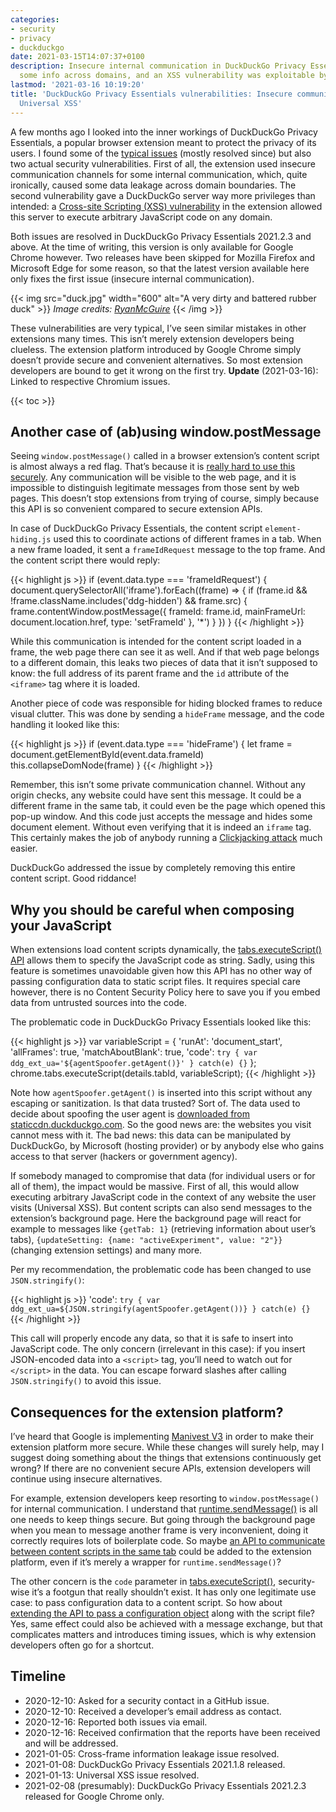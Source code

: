```yaml
---
categories:
- security
- privacy
- duckduckgo
date: 2021-03-15T14:07:37+0100
description: Insecure internal communication in DuckDuckGo Privacy Essentials leaked
  some info across domains, and an XSS vulnerability was exploitable by its server.
lastmod: '2021-03-16 10:19:20'
title: 'DuckDuckGo Privacy Essentials vulnerabilities: Insecure communication and
  Universal XSS'
---
```


A few months ago I looked into the inner workings of DuckDuckGo Privacy Essentials, a popular browser extension meant to protect the privacy of its users. I found some of the [typical issues](/2020/12/10/how-anti-fingerprinting-extensions-tend-to-make-fingerprinting-easier/) (mostly resolved since) but also two actual security vulnerabilities. First of all, the extension used insecure communication channels for some internal communication, which, quite ironically, caused some data leakage across domain boundaries. The second vulnerability gave a DuckDuckGo server way more privileges than intended: a [Cross-site Scripting (XSS) vulnerability](https://en.wikipedia.org/wiki/Cross-site_scripting) in the extension allowed this server to execute arbitrary JavaScript code on any domain.

Both issues are resolved in DuckDuckGo Privacy Essentials 2021.2.3 and above. At the time of writing, this version is only available for Google Chrome however. Two releases have been skipped for Mozilla Firefox and Microsoft Edge for some reason, so that the latest version available here only fixes the first issue (insecure internal communication).

{{< img src="duck.jpg" width="600" alt="A very dirty and battered rubber duck" >}}
<em>
  Image credits:
  <a href="https://pixabay.com/photos/rubber-duck-toy-yellow-duckling-594356/" rel="nofollow">RyanMcGuire</a>
</em>
{{< /img >}}

These vulnerabilities are very typical, I’ve seen similar mistakes in other extensions many times. This isn’t merely extension developers being clueless. The extension platform introduced by Google Chrome simply doesn’t provide secure and convenient alternatives. So most extension developers are bound to get it wrong on the first try. **Update** (2021-03-16): Linked to respective Chromium issues.

{{< toc >}}

## Another case of (ab)using window.postMessage

Seeing `window.postMessage()` called in a browser extension’s content script is almost always a red flag. That’s because it is [really hard to use this securely](https://developer.mozilla.org/en-US/docs/Web/API/Window/postMessage#using_window.postmessage_in_extensions_non-standard_inline). Any communication will be visible to the web page, and it is impossible to distinguish legitimate messages from those sent by web pages. This doesn’t stop extensions from trying of course, simply because this API is so convenient compared to secure extension APIs.

In case of DuckDuckGo Privacy Essentials, the content script `element-hiding.js` used this to coordinate actions of different frames in a tab. When a new frame loaded, it sent a `frameIdRequest` message to the top frame. And the content script there would reply:

{{< highlight js >}}
if (event.data.type === 'frameIdRequest') {
  document.querySelectorAll('iframe').forEach((frame) => {
    if (frame.id && !frame.className.includes('ddg-hidden') && frame.src) {
      frame.contentWindow.postMessage({
        frameId: frame.id,
        mainFrameUrl: document.location.href,
        type: 'setFrameId'
      }, '*')
    }
  })
}
{{< /highlight >}}

While this communication is intended for the content script loaded in a frame, the web page there can see it as well. And if that web page belongs to a different domain, this leaks two pieces of data that it isn’t supposed to know: the full address of its parent frame and the `id` attribute of the `<iframe>` tag where it is loaded.

Another piece of code was responsible for hiding blocked frames to reduce visual clutter. This was done by sending a `hideFrame` message, and the code handling it looked like this:

{{< highlight js >}}
if (event.data.type === 'hideFrame') {
  let frame = document.getElementById(event.data.frameId)
  this.collapseDomNode(frame)
}
{{< /highlight >}}

Remember, this isn’t some private communication channel. Without any origin checks, any website could have sent this message. It could be a different frame in the same tab, it could even be the page which opened this pop-up window. And this code just accepts the message and hides some document element. Without even verifying that it is indeed an `iframe` tag. This certainly makes the job of anybody running a [Clickjacking attack](https://en.wikipedia.org/wiki/Clickjacking) much easier.

DuckDuckGo addressed the issue by completely removing this entire content script. Good riddance!

## Why you should be careful when composing your JavaScript

When extensions load content scripts dynamically, the [tabs.executeScript() API](https://developer.mozilla.org/en-US/docs/Mozilla/Add-ons/WebExtensions/API/tabs/executeScript) allows them to specify the JavaScript code as string. Sadly, using this feature is sometimes unavoidable given how this API has no other way of passing configuration data to static script files. It requires special care however, there is no Content Security Policy here to save you if you embed data from untrusted sources into the code.

The problematic code in DuckDuckGo Privacy Essentials looked like this:

{{< highlight js >}}
var variableScript = {
  'runAt': 'document_start',
  'allFrames': true,
  'matchAboutBlank': true,
  'code': `
    try {
      var ddg_ext_ua='${agentSpoofer.getAgent()}'
    } catch(e) {}
  `
};
chrome.tabs.executeScript(details.tabId, variableScript);
{{< /highlight >}}

Note how `agentSpoofer.getAgent()` is inserted into this script without any escaping or sanitization. Is that data trusted? Sort of. The data used to decide about spoofing the user agent is [downloaded from staticcdn.duckduckgo.com](https://staticcdn.duckduckgo.com/useragents/random_useragent.json). So the good news are: the websites you visit cannot mess with it. The bad news: this data can be manipulated by DuckDuckGo, by Microsoft (hosting provider) or by anybody else who gains access to that server (hackers or government agency).

If somebody managed to compromise that data (for individual users or for all of them), the impact would be massive. First of all, this would allow executing arbitrary JavaScript code in the context of any website the user visits (Universal XSS). But content scripts can also send messages to the extension’s background page. Here the background page will react for example to messages like `{getTab: 1}` (retrieving information about user’s tabs), `{updateSetting: {name: "activeExperiment", value: "2"}}` (changing extension settings) and many more.

Per my recommendation, the problematic code has been changed to use `JSON.stringify()`:

{{< highlight js >}}
  'code': `
    try {
      var ddg_ext_ua=${JSON.stringify(agentSpoofer.getAgent())}
    } catch(e) {}
  `
{{< /highlight >}}

This call will properly encode any data, so that it is safe to insert into JavaScript code. The only concern (irrelevant in this case): if you insert JSON-encoded data into a `<script>` tag, you’ll need to watch out for `</script>` in the data. You can escape forward slashes after calling `JSON.stringify()` to avoid this issue.

## Consequences for the extension platform?

I’ve heard that Google is implementing [Manivest V3](https://developer.chrome.com/docs/extensions/mv3/intro/mv3-overview/) in order to make their extension platform more secure. While these changes will surely help, may I suggest doing something about the things that extensions continuously get wrong? If there are no convenient secure APIs, extension developers will continue using insecure alternatives.

For example, extension developers keep resorting to `window.postMessage()` for internal communication. I understand that [runtime.sendMessage()](https://developer.mozilla.org/en-US/docs/Mozilla/Add-ons/WebExtensions/API/runtime/sendMessage) is all one needs to keep things secure. But going through the background page when you mean to message another frame is very inconvenient, doing it correctly requires lots of boilerplate code. So maybe [an API to communicate between content scripts in the same tab](https://bugs.chromium.org/p/chromium/issues/detail?id=1188556) could be added to the extension platform, even if it’s merely a wrapper for `runtime.sendMessage()`?

The other concern is the `code` parameter in [tabs.executeScript()](https://developer.mozilla.org/en-US/docs/Mozilla/Add-ons/WebExtensions/API/tabs/executeScript), security-wise it’s a footgun that really shouldn’t exist. It has only one legitimate use case: to pass configuration data to a content script. So how about [extending the API to pass a configuration object](https://bugs.chromium.org/p/chromium/issues/detail?id=330111) along with the script file? Yes, same effect could also be achieved with a message exchange, but that complicates matters and introduces timing issues, which is why extension developers often go for a shortcut.

## Timeline

* 2020-12-10: Asked for a security contact in a GitHub issue.
* 2020-12-10: Received a developer’s email address as contact.
* 2020-12-16: Reported both issues via email.
* 2020-12-16: Received confirmation that the reports have been received and will be addressed.
* 2021-01-05: Cross-frame information leakage issue resolved.
* 2021-01-08: DuckDuckGo Privacy Essentials 2021.1.8 released.
* 2021-01-13: Universal XSS issue resolved.
* 2021-02-08 (presumably): DuckDuckGo Privacy Essentials 2021.2.3 released for Google Chrome only.
